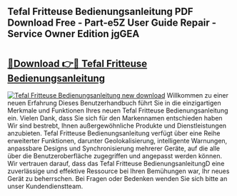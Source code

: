## Tefal Fritteuse Bedienungsanleitung PDF Download Free - Part-e5Z User Guide Repair - Service Owner Edition jgGEA

# <h2><a href="http://df15u1.blite.top/?on=Tefal+Fritteuse+Bedienungsanleitung">🔗Download 👉🔴 Tefal Fritteuse Bedienungsanleitung</a></h2>

[![Tefal Fritteuse Bedienungsanleitung new download](https://i.imgur.com/lujVjoI.png)](http://df15u1.blite.top/?on=Tefal+Fritteuse+Bedienungsanleitung)
Willkommen zu einer neuen Erfahrung Dieses Benutzerhandbuch führt Sie in die einzigartigen Merkmale und Funktionen Ihres neuen Tefal Fritteuse Bedienungsanleitung ein. Vielen Dank, dass Sie sich für den Markennamen entschieden haben Wir sind bestrebt, Ihnen außergewöhnliche Produkte und Dienstleistungen anzubieten. Tefal Fritteuse Bedienungsanleitung verfügt über eine Reihe erweiterter Funktionen, darunter Geolokalisierung, intelligente Warnungen, anpassbare Designs und Synchronisierung mehrerer Geräte, auf die alle über die Benutzeroberfläche zugegriffen und angepasst werden können. Wir vertrauen darauf, dass das Tefal Fritteuse BedienungsanleitungD eine zuverlässige und effektive Ressource bei Ihren Bemühungen war, Ihr neues Gerät zu beherrschen. Bei Fragen oder Bedenken wenden Sie sich bitte an unser Kundendienstteam.
